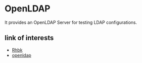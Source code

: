 # OpenLDAP
It provides an OpenLDAP Server for testing LDAP configurations. 

## link of interests

* [Rhbk](https://developers.redhat.com/articles/2024/04/23/migrate-sso-red-hat-build-keycloak#)
* [openldap](https://github.com/rroemhild/docker-test-openldap)
